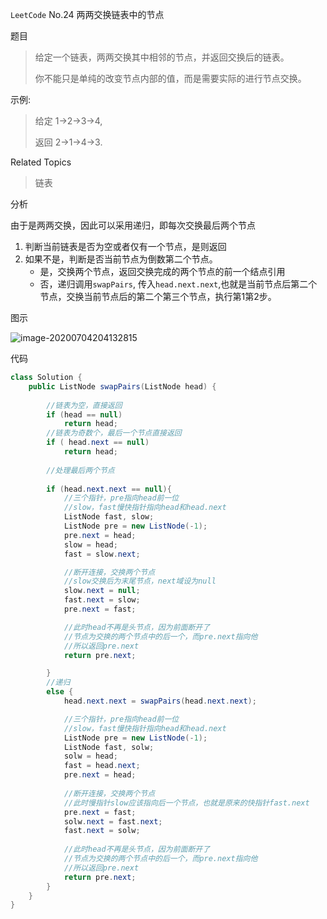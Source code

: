 `LeetCode` No.24 两两交换链表中的节点

题目

> 给定一个链表，两两交换其中相邻的节点，并返回交换后的链表。 
>
> 你不能只是单纯的改变节点内部的值，而是需要实际的进行节点交换。 

示例: 

> 给定 1->2->3->4,
>
> 返回 2->1->4->3.

Related Topics 

> 链表

分析

由于是两两交换，因此可以采用递归，即每次交换最后两个节点

1. 判断当前链表是否为空或者仅有一个节点，是则返回
2. 如果不是，判断是否当前节点为倒数第二个节点。
   - 是，交换两个节点，返回交换完成的两个节点的前一个结点引用
   - 否，递归调用`swapPairs`, 传入`head.next.next`,也就是当前节点后第二个节点，交换当前节点后的第二个第三个节点，执行第1第2步。



图示

![image-20200704204132815](https://i.loli.net/2020/07/04/eniLCrl9dsJp7wB.png)



代码

```java
class Solution {
    public ListNode swapPairs(ListNode head) {
		
        //链表为空，直接返回
        if (head == null) 
            return head;
        //链表为奇数个，最后一个节点直接返回
        if ( head.next == null)
            return head;
		
        //处理最后两个节点
       
        if (head.next.next == null){
            //三个指针，pre指向head前一位
        	//slow，fast慢快指针指向head和head.next
            ListNode fast, slow;
            ListNode pre = new ListNode(-1);
            pre.next = head;
            slow = head;
            fast = slow.next;

            //断开连接，交换两个节点
            //slow交换后为末尾节点，next域设为null
            slow.next = null;
            fast.next = slow;
            pre.next = fast;

            //此时head不再是头节点，因为前面断开了
            //节点为交换的两个节点中的后一个，而pre.next指向他
            //所以返回pre.next
            return pre.next;

        }
        //递归
        else {
            head.next.next = swapPairs(head.next.next);

            //三个指针，pre指向head前一位
            //slow，fast慢快指针指向head和head.next
            ListNode pre = new ListNode(-1);
            ListNode fast, solw;
            solw = head;
            fast = head.next;
            pre.next = head;
			
            //断开连接，交换两个节点
            //此时慢指针slow应该指向后一个节点，也就是原来的快指针fast.next
            pre.next = fast;
            solw.next = fast.next;
            fast.next = solw;
			
            //此时head不再是头节点，因为前面断开了
            //节点为交换的两个节点中的后一个，而pre.next指向他
            //所以返回pre.next
            return pre.next;
        }
    }
}
```

